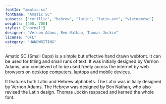```yaml
---
fontId: "amatic-sc"
fontName: "Amatic SC"
subsets: ["cyrillic", "hebrew", "latin", "latin-ext", "vietnamese"]
weights: [400, 700]
styles: ["normal"]
designer: "Vernon Adams, Ben Nathan, Thomas Jockin"
license: "OFL"
category: "HANDWRITING"
---
```


<p>
Amatic SC (Small Caps) is a simple but effective hand drawn webfont. 
It can be used for titling and small runs of text.
It was initially designed by Vernon Adams, and concieved of to be used freely across the internet by web browsers on desktop computers, laptops and mobile devices.
</p>
<p>
It features both Latin and Hebrew alphabets. 
The Latin was initially designed by Vernon Adams. 
The Hebrew was designed by Ben Nathan, who also revised the Latin design. 
Thomas Jockin respaced and kerned the whole font. 
</p>

